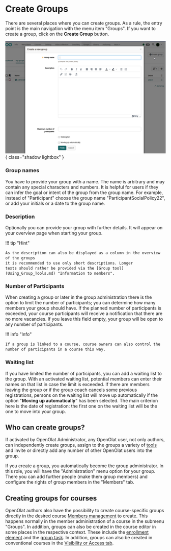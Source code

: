 # Create Groups

There are several places where you can create groups. As a rule, the entry point is the main navigation with the menu item "Groups". If you want to create a group, click on the **Create Group** button.

![create_groups.jpg](assets/create_group.png){ class="shadow lightbox" }

### Group names

You have to provide your group with a name. The name is arbitrary and may contain any special characters and numbers. It is helpful for users if they can infer the goal or intent of the group from the group name. For example, instead of "Participant" choose the group name "ParticipantSocialPolicy22", or add your initials or a date to the group name.

### Description

Optionally you can provide your group with further details. It will appear on your overview page when starting your group.

!!! tip "Hint"

    As the description can also be displayed as a column in the overview of the groups
    it is recommended to use only short descriptions. Longer
    texts should rather be provided via the [Group tool](Using_Group_Tools.md) "Information to members".


### Number of Participants

When creating a group or later in the group administration there is the option to limit the number of participants; you can determine how many members your group should have. If the planned number of participants is exceeded, your course participants will receive a notification that there are no more vacancies. If you leave this field empty, your group will be open to any number of participants.

!!! info "Info"

    If a group is linked to a course, course owners can also control the number of participants in a course this way.

### Waiting list

If you have limited the number of participants, you can add a waiting list to the group. With an activated waiting list, potential members can enter their names on that list in case the limit is exceeded. If there are members leaving the group or if the group coach cancels some previous
registrations, persons on the waiting list will move up automatically if the option "**Moving up automatically**" has been selected. The main criterion here is the date of registration: the first one on the waiting list will be the one to move into your group.

## Who can create groups?

If activated by OpenOlat Administrator, any OpenOlat user, not only authors, can independently create groups, assign to the groups a variety of [tools](Using_Group_Tools.md) and invite or directly add any number of other OpenOlat users into the group.

If you create a group, you automatically become the group administrator. In this role, you will have the "Administration" menu option for your group. There you can add further people (make them group members) and configure the rights of group members in the "Members" tab. 

## Creating groups for courses

OpenOlat authors also have the possibility to create course-specific groups directly in the desired course [Members management](../learningresources/Members_management.md) to create. This happens normally in the member administration of a course in the submenu "Groups". In addition, groups can also be created in the course editor in some places in the respective context. These include the [enrollment element](../learningresources/Course_Element_Enrolment.md) and the [group task](../learningresources/Course_Element_Grouptask.md). In addition, groups can also be created in conventional courses in the [Visibility or Access tab](../learningresources/General_Configuration_of_Course_Elements.md).

